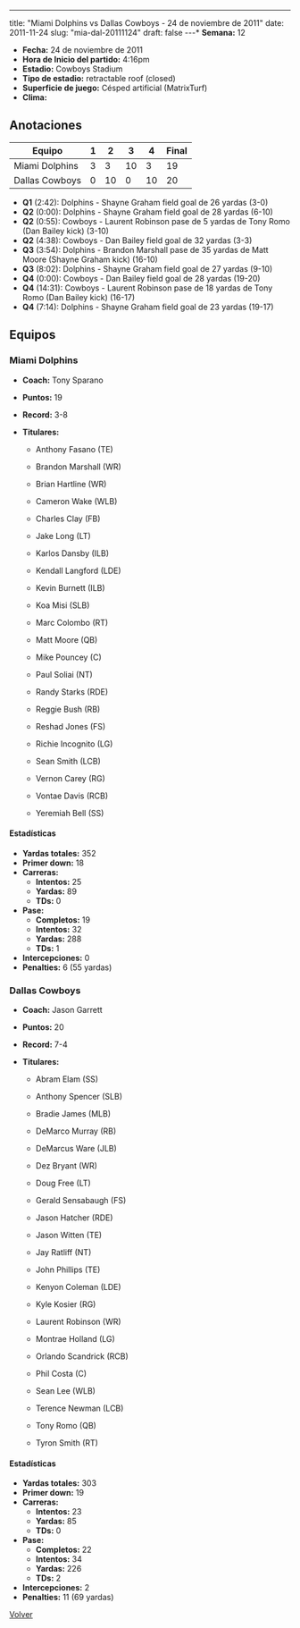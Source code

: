 ---
title: "Miami Dolphins vs Dallas Cowboys - 24 de noviembre de 2011"
date: 2011-11-24
slug: "mia-dal-20111124"
draft: false
---* **Semana:** 12
* **Fecha:** 24 de noviembre de 2011
* **Hora de Inicio del partido:** 4:16pm
* **Estadio:** Cowboys Stadium
* **Tipo de estadio:** retractable roof (closed)
* **Superficie de juego:** Césped artificial (MatrixTurf)
* **Clima:** 




## Anotaciones
| Equipo | 1 | 2 | 3 | 4 | Final |
|--------|---|---|---|---|-------|
| Miami Dolphins  | 3 | 3 | 10 | 3  | 19 |
| Dallas Cowboys  | 0 | 10 | 0 | 10  | 20 |
* **Q1** (2:42): Dolphins - Shayne Graham field goal de 26 yardas (3-0)
* **Q2** (0:00): Dolphins - Shayne Graham field goal de 28 yardas (6-10)
* **Q2** (0:55): Cowboys - Laurent Robinson pase de 5 yardas de Tony Romo (Dan Bailey kick) (3-10)
* **Q2** (4:38): Cowboys - Dan Bailey field goal de 32 yardas (3-3)
* **Q3** (3:54): Dolphins - Brandon Marshall pase de 35 yardas de Matt Moore (Shayne Graham kick) (16-10)
* **Q3** (8:02): Dolphins - Shayne Graham field goal de 27 yardas (9-10)
* **Q4** (0:00): Cowboys - Dan Bailey field goal de 28 yardas (19-20)
* **Q4** (14:31): Cowboys - Laurent Robinson pase de 18 yardas de Tony Romo (Dan Bailey kick) (16-17)
* **Q4** (7:14): Dolphins - Shayne Graham field goal de 23 yardas (19-17)


## Equipos


### Miami Dolphins
* **Coach:** Tony Sparano
* **Puntos:** 19
* **Record:** 3-8
* **Titulares:** 

  * Anthony Fasano (TE) 

  * Brandon Marshall (WR) 

  * Brian Hartline (WR) 

  * Cameron Wake (WLB) 

  * Charles Clay (FB) 

  * Jake Long (LT) 

  * Karlos Dansby (ILB) 

  * Kendall Langford (LDE) 

  * Kevin Burnett (ILB) 

  * Koa Misi (SLB) 

  * Marc Colombo (RT) 

  * Matt Moore (QB) 

  * Mike Pouncey (C) 

  * Paul Soliai (NT) 

  * Randy Starks (RDE) 

  * Reggie Bush (RB) 

  * Reshad Jones (FS) 

  * Richie Incognito (LG) 

  * Sean Smith (LCB) 

  * Vernon Carey (RG) 

  * Vontae Davis (RCB) 

  * Yeremiah Bell (SS) 

#### Estadísticas
* **Yardas totales:** 352
* **Primer down:** 18
* **Carreras:**
  * **Intentos:** 25
  * **Yardas:** 89
  * **TDs:** 0
* **Pase:**
  * **Completos:** 19
  * **Intentos:** 32
  * **Yardas:** 288
  * **TDs:** 1
* **Intercepciones:** 0
* **Penalties:** 6 (55 yardas)

### Dallas Cowboys
* **Coach:** Jason Garrett
* **Puntos:** 20
* **Record:** 7-4
* **Titulares:** 

  * Abram Elam (SS) 

  * Anthony Spencer (SLB) 

  * Bradie James (MLB) 

  * DeMarco Murray (RB) 

  * DeMarcus Ware (JLB) 

  * Dez Bryant (WR) 

  * Doug Free (LT) 

  * Gerald Sensabaugh (FS) 

  * Jason Hatcher (RDE) 

  * Jason Witten (TE) 

  * Jay Ratliff (NT) 

  * John Phillips (TE) 

  * Kenyon Coleman (LDE) 

  * Kyle Kosier (RG) 

  * Laurent Robinson (WR) 

  * Montrae Holland (LG) 

  * Orlando Scandrick (RCB) 

  * Phil Costa (C) 

  * Sean Lee (WLB) 

  * Terence Newman (LCB) 

  * Tony Romo (QB) 

  * Tyron Smith (RT) 

#### Estadísticas
* **Yardas totales:** 303
* **Primer down:** 19
* **Carreras:**
  * **Intentos:** 23
  * **Yardas:** 85
  * **TDs:** 0
* **Pase:**
  * **Completos:** 22
  * **Intentos:** 34
  * **Yardas:** 226
  * **TDs:** 2
* **Intercepciones:** 2
* **Penalties:** 11 (69 yardas)


[Volver](/historia/2011)
